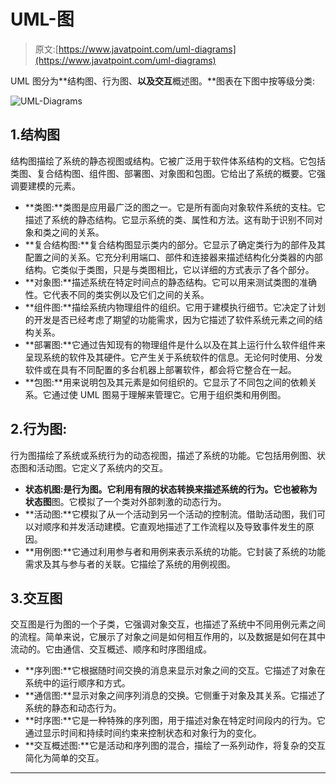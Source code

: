 # UML-图

> 原文:[https://www.javatpoint.com/uml-diagrams](https://www.javatpoint.com/uml-diagrams)

UML 图分为**结构图、行为图、**以及交互**概述图。**图表在下图中按等级分类:

![UML-Diagrams](../Images/5aff189ff876a84ede324ac3d382b49f.png)

## 1.结构图

结构图描绘了系统的静态视图或结构。它被广泛用于软件体系结构的文档。它包括类图、复合结构图、组件图、部署图、对象图和包图。它给出了系统的概要。它强调要建模的元素。

*   **类图:**类图是应用最广泛的图之一。它是所有面向对象软件系统的支柱。它描述了系统的静态结构。它显示系统的类、属性和方法。这有助于识别不同对象和类之间的关系。
*   **复合结构图:**复合结构图显示类内的部分。它显示了确定类行为的部件及其配置之间的关系。它充分利用端口、部件和连接器来描述结构化分类器的内部结构。它类似于类图，只是与类图相比，它以详细的方式表示了各个部分。
*   **对象图:**描述系统在特定时间点的静态结构。它可以用来测试类图的准确性。它代表不同的类实例以及它们之间的关系。
*   **组件图:**描绘系统内物理组件的组织。它用于建模执行细节。它决定了计划的开发是否已经考虑了期望的功能需求，因为它描述了软件系统元素之间的结构关系。
*   **部署图:**它通过告知现有的物理组件是什么以及在其上运行什么软件组件来呈现系统的软件及其硬件。它产生关于系统软件的信息。无论何时使用、分发软件或在具有不同配置的多台机器上部署软件，都会将它整合在一起。
*   **包图:**用来说明包及其元素是如何组织的。它显示了不同包之间的依赖关系。它通过使 UML 图易于理解来管理它。它用于组织类和用例图。

## 2.行为图:

行为图描绘了系统或系统行为的动态视图，描述了系统的功能。它包括用例图、状态图和活动图。它定义了系统内的交互。

*   **状态机图:**是行为图。它利用有限的状态转换来描述系统的行为。它也被称为**状态图**图。它模拟了一个类对外部刺激的动态行为。
*   **活动图:**它模拟了从一个活动到另一个活动的控制流。借助活动图，我们可以对顺序和并发活动建模。它直观地描述了工作流程以及导致事件发生的原因。
*   **用例图:**它通过利用参与者和用例来表示系统的功能。它封装了系统的功能需求及其与参与者的关联。它描绘了系统的用例视图。

## 3.交互图

交互图是行为图的一个子类，它强调对象交互，也描述了系统中不同用例元素之间的流程。简单来说，它展示了对象之间是如何相互作用的，以及数据是如何在其中流动的。它由通信、交互概述、顺序和时序图组成。

*   **序列图:**它根据随时间交换的消息来显示对象之间的交互。它描述了对象在系统中的运行顺序和方式。
*   **通信图:**显示对象之间序列消息的交换。它侧重于对象及其关系。它描述了系统的静态和动态行为。
*   **时序图:**它是一种特殊的序列图，用于描述对象在特定时间段内的行为。它通过显示时间和持续时间约束来控制状态和对象行为的变化。
*   **交互概述图:**它是活动和序列图的混合，描绘了一系列动作，将复杂的交互简化为简单的交互。

* * *